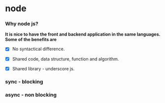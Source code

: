 # node

### Why node js?
**It is nice to have the front and backend application in the same languages. Some of the benefits are**
- [x] No syntactical difference.
- [x] Shared code, data structure, function and algorithm.
- [x] Shared library - underscore js.


### sync - blocking

### async - non blocking
